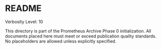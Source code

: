 # README

Verbosity Level: 10

This directory is part of the Prometheus Archive Phase 0 initialization. All documents placed here must meet or exceed publication quality standards. No placeholders are allowed unless explicitly specified.